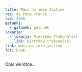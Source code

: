 ```yaml
---
title: Masz na imię Justine
rez: de Pena Franco
rok: 2005
gatunki: 
  - gatunek: gatunek
lokacje:
  - lokacja: Piotrków Trybunalski
    link: piotrkow-trybunalski
link: masz-na-imie-justine
fot: brak
---
```

Opis wkrótce…